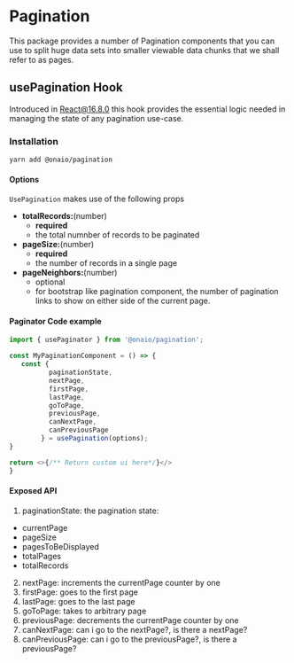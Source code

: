 # Pagination

This package provides a number of Pagination components that you can use to split
huge data sets into smaller viewable data chunks that we shall refer to as pages.

## usePagination Hook

Introduced in React@16.8.0 this hook provides the essential logic needed in managing the state of any pagination use-case.

### Installation

```node
yarn add @onaio/pagination
```

#### Options

`UsePagination` makes use of the following props

- **totalRecords:**(number)
  - **required**
  - the total numnber of records to be paginated
- **pageSize:**(number)
  - **required**
  - the number of records in a single page
- **pageNeighbors:**(number)
  - optional
  - for bootstrap like pagination component, the number of pagination links to show on either side of the current page.

#### Paginator Code example

```typescript
import { usePaginator } from '@onaio/pagination';

const MyPaginationComponent = () => {
   const {
          paginationState,
          nextPage,
          firstPage,
          lastPage,
          goToPage,
          previousPage,
          canNextPage,
          canPreviousPage
        } = usePagination(options);
}

return <>{/** Return custom ui here*/}</>
}
```

#### Exposed API

1. paginationState: the pagination state:

- currentPage
- pageSize
- pagesToBeDisplayed
- totalPages
- totalRecords

2. nextPage: increments the currentPage counter by one
3. firstPage: goes to the first page
4. lastPage: goes to the last page
5. goToPage: takes to arbitrary page
6. previousPage: decrements the currentPage counter by one
7. canNextPage: can i go to the nextPage?, is there a nextPage?
8. canPreviousPage: can i go to the previousPage?, is there a previousPage?
